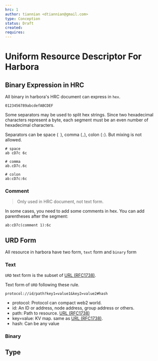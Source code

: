 ```yaml
---
hrc: 1
author: tiannian <dtiannian@gmail.com>
type: Conception
status: Draft
created: 
requires:
---
```


# Uniform Resource Descriptor For Harbora

## Binary Expression in HRC

All binary in harbora's HRC document can express in `hex`.

```
0123456789abcdefABCDEF
```

Some separators may be used to split hex strings. Since two hexadecimal characters represent a byte, 
each segment must be an even number of hexadecimal characters.

Separators can be space (` `), comma (`,`), colon (`:`). But mixing is not allowed.

``` shell
# space
ab cD7c 6c

# comma
ab.cD7c.6c

# colon
ab:cD7c:6c
```

### Comment

> Only used in HRC document, not text form.

In some cases, you need to add some comments in hex. You can add parentheses after the segment:

```shell
ab:cD7c(comment 1):6c
```

## URD Form

All resource in harbora have two form, `text` form and `binary` form

### Text

`URD` text form is the subset of [URL (RFC1738)](https://www.rfc-editor.org/rfc/rfc1738).

Text form of `URD` following these rule.

```shell
protocol://id/path?key1=value1&key2=value2#hash
```

- protocol: Protocol can compact web2 world.
- id: An ID or address, node address, group address or others.
- path: Path to resource. [URL (RFC1738)](https://www.rfc-editor.org/rfc/rfc1738)
- key=value: KV map. same as [URL (RFC1738)](https://www.rfc-editor.org/rfc/rfc1738).
- hash: Can be any value

### Binary

## Type

